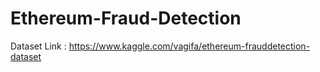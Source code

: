 # Ethereum-Fraud-Detection
Dataset Link : https://www.kaggle.com/vagifa/ethereum-frauddetection-dataset
